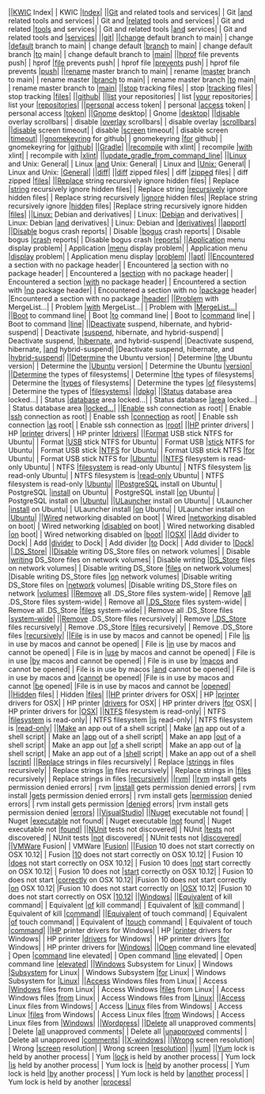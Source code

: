 ||[KWIC](kwic-index.md) Index|
|                          KWIC |[Index](kwic-index.md)|
||[Git](git.md) and related tools and services|
|                           Git |[and](git.md) related tools and services|
|                       Git and |[related](git.md) tools and services|
|               Git and related |[tools](git.md) and services|
|         Git and related tools |[and](git.md) services|
|     Git and related tools and |[services](git.md)|
||[git](git.md#git)|
||[change](git.md#change-default-branch-to-main) default branch to main|
|                        change |[default](git.md#change-default-branch-to-main) branch to main|
|                change default |[branch](git.md#change-default-branch-to-main) to main|
|         change default branch |[to](git.md#change-default-branch-to-main) main|
|      change default branch to |[main](git.md#change-default-branch-to-main)|
||[hprof](git.md#hprof-file-prevents-push) file prevents push|
|                         hprof |[file](git.md#hprof-file-prevents-push) prevents push|
|                    hprof file |[prevents](git.md#hprof-file-prevents-push) push|
|           hprof file prevents |[push](git.md#hprof-file-prevents-push)|
||[rename](git.md#rename-master-branch-to-main) master branch to main|
|                        rename |[master](git.md#rename-master-branch-to-main) branch to main|
|                 rename master |[branch](git.md#rename-master-branch-to-main) to main|
|          rename master branch |[to](git.md#rename-master-branch-to-main) main|
|       rename master branch to |[main](git.md#rename-master-branch-to-main)|
||[stop](git.md#stop-tracking-files) tracking files|
|                          stop |[tracking](git.md#stop-tracking-files) files|
|                 stop tracking |[files](git.md#stop-tracking-files)|
||[github](git.md#github)|
||[list](git.md#list-your-repositories) your repositories|
|                          list |[your](git.md#list-your-repositories) repositories|
|                     list your |[repositories](git.md#list-your-repositories)|
||[personal](git.md#personal-access-token) access token|
|                      personal |[access](git.md#personal-access-token) token|
|               personal access |[token](git.md#personal-access-token)|
||[Gnome](gnome.md) desktop|
|                         Gnome |[desktop](gnome.md)|
||[disable](gnome.md#disable-overlay-scrollbars) overlay scrollbars|
|                       disable |[overlay](gnome.md#disable-overlay-scrollbars) scrollbars|
|               disable overlay |[scrollbars](gnome.md#disable-overlay-scrollbars)|
||[disable](gnome.md#disable-screen-timeout) screen timeout|
|                       disable |[screen](gnome.md#disable-screen-timeout) timeout|
|                disable screen |[timeout](gnome.md#disable-screen-timeout)|
||[gnomekeyring](gnome.md#gnomekeyring-for-github) for github|
|                  gnomekeyring |[for](gnome.md#gnomekeyring-for-github) github|
|              gnomekeyring for |[github](gnome.md#gnomekeyring-for-github)|
||[Gradle](gradle.md)|
||[recompile](gradle.md#recompile-with-xlint) with xlint|
|                     recompile |[with](gradle.md#recompile-with-xlint) xlint|
|                recompile with |[xlint](gradle.md#recompile-with-xlint)|
||[update_gradle_from_command_line](gradle.md#update-gradle-from-command-line)|
||[Linux](linux-unix.md) and Unix: General|
|                         Linux |[and](linux-unix.md) Unix: General|
|                     Linux and |[Unix:](linux-unix.md) General|
|               Linux and Unix: |[General](linux-unix.md)|
||[diff](linux-unix.md#diff)|
||[diff](linux-unix.md#diff-zipped-files) zipped files|
|                          diff |[zipped](linux-unix.md#diff-zipped-files) files|
|                   diff zipped |[files](linux-unix.md#diff-zipped-files)|
||[Replace](linux-unix.md#replace-string-recursively-ignore-hidden-files) string recursively ignore hidden files|
|                       Replace |[string](linux-unix.md#replace-string-recursively-ignore-hidden-files) recursively ignore hidden files|
|                Replace string |[recursively](linux-unix.md#replace-string-recursively-ignore-hidden-files) ignore hidden files|
|    Replace string recursively |[ignore](linux-unix.md#replace-string-recursively-ignore-hidden-files) hidden files|
|Replace string recursively ignore |[hidden](linux-unix.md#replace-string-recursively-ignore-hidden-files) files|
|Replace string recursively ignore hidden |[files](linux-unix.md#replace-string-recursively-ignore-hidden-files)|
||[Linux:](linux-debian.md) Debian and derivatives|
|                        Linux: |[Debian](linux-debian.md) and derivatives|
|                 Linux: Debian |[and](linux-debian.md) derivatives|
|             Linux: Debian and |[derivatives](linux-debian.md)|
||[apport](linux-debian.md#apport)|
||[Disable](linux-debian.md#apport-disable) bogus crash reports|
|                       Disable |[bogus](linux-debian.md#apport-disable) crash reports|
|                 Disable bogus |[crash](linux-debian.md#apport-disable) reports|
|           Disable bogus crash |[reports](linux-debian.md#apport-disable)|
||[Application](linux-debian.md#application-menu-display-problem) menu display problem|
|                   Application |[menu](linux-debian.md#application-menu-display-problem) display problem|
|              Application menu |[display](linux-debian.md#application-menu-display-problem) problem|
|      Application menu display |[problem](linux-debian.md#application-menu-display-problem)|
||[apt](linux-debian.md#apt)|
||[Encountered](linux-debian.md#encountered-a-section-with-no-package-header) a section with no package header|
|                   Encountered |[a](linux-debian.md#encountered-a-section-with-no-package-header) section with no package header|
|                 Encountered a |[section](linux-debian.md#encountered-a-section-with-no-package-header) with no package header|
|         Encountered a section |[with](linux-debian.md#encountered-a-section-with-no-package-header) no package header|
|    Encountered a section with |[no](linux-debian.md#encountered-a-section-with-no-package-header) package header|
| Encountered a section with no |[package](linux-debian.md#encountered-a-section-with-no-package-header) header|
|Encountered a section with no package |[header](linux-debian.md#encountered-a-section-with-no-package-header)|
||[Problem](linux-debian.md#package-list-corrupted) with MergeList...|
|                       Problem |[with](linux-debian.md#package-list-corrupted) MergeList...|
|                  Problem with |[MergeList...](linux-debian.md#package-list-corrupted)|
||[Boot](linux-debian.md#boot-to-command-line) to command line|
|                          Boot |[to](linux-debian.md#boot-to-command-line) command line|
|                       Boot to |[command](linux-debian.md#boot-to-command-line) line|
|               Boot to command |[line](linux-debian.md#boot-to-command-line)|
||[Deactivate](linux-debian.md#deactivate-suspend) suspend, hibernate, and hybrid-suspend|
|                    Deactivate |[suspend,](linux-debian.md#deactivate-suspend) hibernate, and hybrid-suspend|
|           Deactivate suspend, |[hibernate,](linux-debian.md#deactivate-suspend) and hybrid-suspend|
|Deactivate suspend, hibernate, |[and](linux-debian.md#deactivate-suspend) hybrid-suspend|
|Deactivate suspend, hibernate, and |[hybrid-suspend](linux-debian.md#deactivate-suspend)|
||[Determine](linux-debian.md#determine-the-ubuntu-version) the Ubuntu version|
|                     Determine |[the](linux-debian.md#determine-the-ubuntu-version) Ubuntu version|
|                 Determine the |[Ubuntu](linux-debian.md#determine-the-ubuntu-version) version|
|          Determine the Ubuntu |[version](linux-debian.md#determine-the-ubuntu-version)|
||[Determine](linux-debian.md#determine-the-types-of-filesystems) the types of filesystems|
|                     Determine |[the](linux-debian.md#determine-the-types-of-filesystems) types of filesystems|
|                 Determine the |[types](linux-debian.md#determine-the-types-of-filesystems) of filesystems|
|           Determine the types |[of](linux-debian.md#determine-the-types-of-filesystems) filesystems|
|        Determine the types of |[filesystems](linux-debian.md#determine-the-types-of-filesystems)|
||[dpkg](linux-debian.md#dpkg)|
||[Status](linux-debian.md#status-database-area-locked) database area locked...|
|                        Status |[database](linux-debian.md#status-database-area-locked) area locked...|
|               Status database |[area](linux-debian.md#status-database-area-locked) locked...|
|          Status database area |[locked...](linux-debian.md#status-database-area-locked)|
||[Enable](linux-debian.md#enable-ssh-connection-as-root) ssh connection as root|
|                        Enable |[ssh](linux-debian.md#enable-ssh-connection-as-root) connection as root|
|                    Enable ssh |[connection](linux-debian.md#enable-ssh-connection-as-root) as root|
|         Enable ssh connection |[as](linux-debian.md#enable-ssh-connection-as-root) root|
|      Enable ssh connection as |[root](linux-debian.md#enable-ssh-connection-as-root)|
||[HP](linux-debian.md#hp-printer-drivers) printer drivers|
|                            HP |[printer](linux-debian.md#hp-printer-drivers) drivers|
|                    HP printer |[drivers](linux-debian.md#hp-printer-drivers)|
||[Format](linux-debian.md#format-usb-stick-ntfs-for-ubuntu) USB stick NTFS for Ubuntu|
|                        Format |[USB](linux-debian.md#format-usb-stick-ntfs-for-ubuntu) stick NTFS for Ubuntu|
|                    Format USB |[stick](linux-debian.md#format-usb-stick-ntfs-for-ubuntu) NTFS for Ubuntu|
|              Format USB stick |[NTFS](linux-debian.md#format-usb-stick-ntfs-for-ubuntu) for Ubuntu|
|         Format USB stick NTFS |[for](linux-debian.md#format-usb-stick-ntfs-for-ubuntu) Ubuntu|
|     Format USB stick NTFS for |[Ubuntu](linux-debian.md#format-usb-stick-ntfs-for-ubuntu)|
||[NTFS](linux-debian.md#ntfs-filesystem-is-read-only-ubuntu) filesystem is read-only Ubuntu|
|                          NTFS |[filesystem](linux-debian.md#ntfs-filesystem-is-read-only-ubuntu) is read-only Ubuntu|
|               NTFS filesystem |[is](linux-debian.md#ntfs-filesystem-is-read-only-ubuntu) read-only Ubuntu|
|            NTFS filesystem is |[read-only](linux-debian.md#ntfs-filesystem-is-read-only-ubuntu) Ubuntu|
|  NTFS filesystem is read-only |[Ubuntu](linux-debian.md#ntfs-filesystem-is-read-only-ubuntu)|
||[PostgreSQL](linux-debian.md#postgresql-install-on-ubuntu) install on Ubuntu|
|                    PostgreSQL |[install](linux-debian.md#postgresql-install-on-ubuntu) on Ubuntu|
|            PostgreSQL install |[on](linux-debian.md#postgresql-install-on-ubuntu) Ubuntu|
|         PostgreSQL install on |[Ubuntu](linux-debian.md#postgresql-install-on-ubuntu)|
||[ULauncher](linux-debian.md#ulauncher-install-on-ubuntu) install on Ubuntu|
|                     ULauncher |[install](linux-debian.md#ulauncher-install-on-ubuntu) on Ubuntu|
|             ULauncher install |[on](linux-debian.md#ulauncher-install-on-ubuntu) Ubuntu|
|          ULauncher install on |[Ubuntu](linux-debian.md#ulauncher-install-on-ubuntu)|
||[Wired](linux-debian.md#wired-networking-disabled-on-boot) networking disabled on boot|
|                         Wired |[networking](linux-debian.md#wired-networking-disabled-on-boot) disabled on boot|
|              Wired networking |[disabled](linux-debian.md#wired-networking-disabled-on-boot) on boot|
|     Wired networking disabled |[on](linux-debian.md#wired-networking-disabled-on-boot) boot|
|  Wired networking disabled on |[boot](linux-debian.md#wired-networking-disabled-on-boot)|
||[OSX](osx.md)|
||[Add](osx.md#add-divider-to-dock) divider to Dock|
|                           Add |[divider](osx.md#add-divider-to-dock) to Dock|
|                   Add divider |[to](osx.md#add-divider-to-dock) Dock|
|                Add divider to |[Dock](osx.md#add-divider-to-dock)|
||[.DS_Store](osx.md#ds_store)|
||[Disable](osx.md#disable-writing-ds_store-files-on-network-volumes) writing DS_Store files on network volumes|
|                       Disable |[writing](osx.md#disable-writing-ds_store-files-on-network-volumes) DS_Store files on network volumes|
|               Disable writing |[DS_Store](osx.md#disable-writing-ds_store-files-on-network-volumes) files on network volumes|
|      Disable writing DS_Store |[files](osx.md#disable-writing-ds_store-files-on-network-volumes) on network volumes|
|Disable writing DS_Store files |[on](osx.md#disable-writing-ds_store-files-on-network-volumes) network volumes|
|Disable writing DS_Store files on |[network](osx.md#disable-writing-ds_store-files-on-network-volumes) volumes|
|Disable writing DS_Store files on network |[volumes](osx.md#disable-writing-ds_store-files-on-network-volumes)|
||[Remove](osx.md#remove-all-ds_store-files-system-wide) all .DS_Store files system-wide|
|                        Remove |[all](osx.md#remove-all-ds_store-files-system-wide) .DS_Store files system-wide|
|                    Remove all |[.DS_Store](osx.md#remove-all-ds_store-files-system-wide) files system-wide|
|          Remove all .DS_Store |[files](osx.md#remove-all-ds_store-files-system-wide) system-wide|
|    Remove all .DS_Store files |[system-wide](osx.md#remove-all-ds_store-files-system-wide)|
||[Remove](osx.md#remove-ds_store-files-recursively) .DS_Store files recursively|
|                        Remove |[.DS_Store](osx.md#remove-ds_store-files-recursively) files recursively|
|              Remove .DS_Store |[files](osx.md#remove-ds_store-files-recursively) recursively|
|        Remove .DS_Store files |[recursively](osx.md#remove-ds_store-files-recursively)|
||[File](osx.md#file-is-in-use) is in use by macos and cannot be opened|
|                          File |[is](osx.md#file-is-in-use) in use by macos and cannot be opened|
|                       File is |[in](osx.md#file-is-in-use) use by macos and cannot be opened|
|                    File is in |[use](osx.md#file-is-in-use) by macos and cannot be opened|
|                File is in use |[by](osx.md#file-is-in-use) macos and cannot be opened|
|             File is in use by |[macos](osx.md#file-is-in-use) and cannot be opened|
|       File is in use by macos |[and](osx.md#file-is-in-use) cannot be opened|
|   File is in use by macos and |[cannot](osx.md#file-is-in-use) be opened|
|File is in use by macos and cannot |[be](osx.md#file-is-in-use) opened|
|File is in use by macos and cannot be |[opened](osx.md#file-is-in-use)|
||[Hidden](osx.md#hidden-files) files|
|                        Hidden |[files](osx.md#hidden-files)|
||[HP](osx.md#hp-printer-drivers-for-osx) printer drivers for OSX|
|                            HP |[printer](osx.md#hp-printer-drivers-for-osx) drivers for OSX|
|                    HP printer |[drivers](osx.md#hp-printer-drivers-for-osx) for OSX|
|            HP printer drivers |[for](osx.md#hp-printer-drivers-for-osx) OSX|
|        HP printer drivers for |[OSX](osx.md#hp-printer-drivers-for-osx)|
||[NTFS](osx.md#ntfs-filesystem-readonly) filesystem is read-only|
|                          NTFS |[filesystem](osx.md#ntfs-filesystem-readonly) is read-only|
|               NTFS filesystem |[is](osx.md#ntfs-filesystem-readonly) read-only|
|            NTFS filesystem is |[read-only](osx.md#ntfs-filesystem-readonly)|
||[Make](osx.md#make-an-app-out-of-a-shell-script) an app out of a shell script|
|                          Make |[an](osx.md#make-an-app-out-of-a-shell-script) app out of a shell script|
|                       Make an |[app](osx.md#make-an-app-out-of-a-shell-script) out of a shell script|
|                   Make an app |[out](osx.md#make-an-app-out-of-a-shell-script) of a shell script|
|               Make an app out |[of](osx.md#make-an-app-out-of-a-shell-script) a shell script|
|            Make an app out of |[a](osx.md#make-an-app-out-of-a-shell-script) shell script|
|          Make an app out of a |[shell](osx.md#make-an-app-out-of-a-shell-script) script|
|    Make an app out of a shell |[script](osx.md#make-an-app-out-of-a-shell-script)|
||[Replace](osx.md#replace-strings-in-files-recursively) strings in files recursively|
|                       Replace |[strings](osx.md#replace-strings-in-files-recursively) in files recursively|
|               Replace strings |[in](osx.md#replace-strings-in-files-recursively) files recursively|
|            Replace strings in |[files](osx.md#replace-strings-in-files-recursively) recursively|
|      Replace strings in files |[recursively](osx.md#replace-strings-in-files-recursively)|
||[rvm](#rvm)|
||[rvm](#rvm-install-gets-permission-denied-errors) install gets permission denied errors|
|                           rvm |[install](#rvm-install-gets-permission-denied-errors) gets permission denied errors|
|                   rvm install |[gets](#rvm-install-gets-permission-denied-errors) permission denied errors|
|              rvm install gets |[permission](#rvm-install-gets-permission-denied-errors) denied errors|
|   rvm install gets permission |[denied](#rvm-install-gets-permission-denied-errors) errors|
|rvm install gets permission denied |[errors](#rvm-install-gets-permission-denied-errors)|
||[VisualStudio](#visualstudio)|
||[Nuget](#nuget-executable-not-found) executable not found|
|                         Nuget |[executable](#nuget-executable-not-found) not found|
|              Nuget executable |[not](#nuget-executable-not-found) found|
|          Nuget executable not |[found](#nuget-executable-not-found)|
||[NUnit](#nunit-tests-not-discovered) tests not discovered|
|                         NUnit |[tests](#nunit-tests-not-discovered) not discovered|
|                   NUnit tests |[not](#nunit-tests-not-discovered) discovered|
|               NUnit tests not |[discovered](#nunit-tests-not-discovered)|
||[VMWare](#vmware-fusion) Fusion|
|                        VMWare |[Fusion](#vmware-fusion)|
||[Fusion](#fusion-10-does-not-start-correctly-on-osx-1012) 10 does not start correctly on OSX 10.12|
|                        Fusion |[10](#fusion-10-does-not-start-correctly-on-osx-1012) does not start correctly on OSX 10.12|
|                     Fusion 10 |[does](#fusion-10-does-not-start-correctly-on-osx-1012) not start correctly on OSX 10.12|
|                Fusion 10 does |[not](#fusion-10-does-not-start-correctly-on-osx-1012) start correctly on OSX 10.12|
|            Fusion 10 does not |[start](#fusion-10-does-not-start-correctly-on-osx-1012) correctly on OSX 10.12|
|      Fusion 10 does not start |[correctly](#fusion-10-does-not-start-correctly-on-osx-1012) on OSX 10.12|
|Fusion 10 does not start correctly |[on](#fusion-10-does-not-start-correctly-on-osx-1012) OSX 10.12|
|Fusion 10 does not start correctly on |[OSX](#fusion-10-does-not-start-correctly-on-osx-1012) 10.12|
|Fusion 10 does not start correctly on OSX |[10.12](#fusion-10-does-not-start-correctly-on-osx-1012)|
||[Windows](#windows)|
||[Equivalent](#equivalent-of-kill-command) of kill command|
|                    Equivalent |[of](#equivalent-of-kill-command) kill command|
|                 Equivalent of |[kill](#equivalent-of-kill-command) command|
|            Equivalent of kill |[command](#equivalent-of-kill-command)|
||[Equivalent](#equivalent-of-touch-command) of touch command|
|                    Equivalent |[of](#equivalent-of-touch-command) touch command|
|                 Equivalent of |[touch](#equivalent-of-touch-command) command|
|           Equivalent of touch |[command](#equivalent-of-touch-command)|
||[HP](#hp-printer-drivers-for-windows) printer drivers for Windows|
|                            HP |[printer](#hp-printer-drivers-for-windows) drivers for Windows|
|                    HP printer |[drivers](#hp-printer-drivers-for-windows) for Windows|
|            HP printer drivers |[for](#hp-printer-drivers-for-windows) Windows|
|        HP printer drivers for |[Windows](#hp-printer-drivers-for-windows)|
||[Open](#command-line-elevated) command line elevated|
|                          Open |[command](#command-line-elevated) line elevated|
|                  Open command |[line](#command-line-elevated) elevated|
|             Open command line |[elevated](#command-line-elevated)|
||[Windows](#windows-subsystem-for-linux) Subsystem for Linux|
|                       Windows |[Subsystem](#windows-subsystem-for-linux) for Linux|
|             Windows Subsystem |[for](#windows-subsystem-for-linux) Linux|
|         Windows Subsystem for |[Linux](#windows-subsystem-for-linux)|
||[Access](#access-windows-files-from-linux) Windows files from Linux|
|                        Access |[Windows](#access-windows-files-from-linux) files from Linux|
|                Access Windows |[files](#access-windows-files-from-linux) from Linux|
|          Access Windows files |[from](#access-windows-files-from-linux) Linux|
|     Access Windows files from |[Linux](#access-windows-files-from-linux)|
||[Access](#access-linux-files-from-windows) Linux files from Windows|
|                        Access |[Linux](#access-linux-files-from-windows) files from Windows|
|                  Access Linux |[files](#access-linux-files-from-windows) from Windows|
|            Access Linux files |[from](#access-linux-files-from-windows) Windows|
|       Access Linux files from |[Windows](#access-linux-files-from-windows)|
||[Wordpress](#wordpress)|
||[Delete](#delete-all-unapproved-comments) all unapproved comments|
|                        Delete |[all](#delete-all-unapproved-comments) unapproved comments|
|                    Delete all |[unapproved](#delete-all-unapproved-comments) comments|
|         Delete all unapproved |[comments](#delete-all-unapproved-comments)|
||[X-windows](#x-windows)|
||[Wrong](#wrong-screen-resolution) screen resolution|
|                         Wrong |[screen](#wrong-screen-resolution) resolution|
|                  Wrong screen |[resolution](#wrong-screen-resolution)|
||[yum](#yum)|
||[Yum](#yum-lock-is-held) lock is held by another process|
|                           Yum |[lock](#yum-lock-is-held) is held by another process|
|                      Yum lock |[is](#yum-lock-is-held) held by another process|
|                   Yum lock is |[held](#yum-lock-is-held) by another process|
|              Yum lock is held |[by](#yum-lock-is-held) another process|
|           Yum lock is held by |[another](#yum-lock-is-held) process|
|   Yum lock is held by another |[process](#yum-lock-is-held)|
